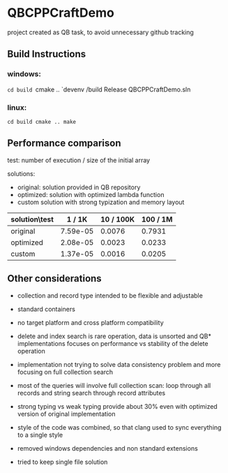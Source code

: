 # QBCPPCraftDemo

project created as QB task, to avoid unnecessary github tracking

## Build Instructions

### windows:
`cd build
`cmake ..
`devenv /build Release QBCPPCraftDemo.sln

### linux:
`cd build
cmake ..
make`

## Performance comparison

test: number of execution / size of the initial array

solutions:
 - original: solution provided in QB repository
 - optimized: solution with optimized lambda function
 - custom solution with strong typization and memory layout


solution\test  | 1 / 1K    | 10 / 100K | 100 / 1M
---------------|-----------|-----------|----------
original       | 7.59e-05  | 0.0076    | 0.7931 
optimized      | 2.08e-05  | 0.0023    | 0.0233
custom         | 1.37e-05  | 0.0016    | 0.0205

## Other considerations

- collection and record type intended to be flexible and adjustable 
- standard containers
- no target platform and cross platform compatibility
- delete and index search is rare operation, data is unsorted and QB* implementations focuses on performance vs stability of the delete operation
- implementation not trying to solve data consistency problem and more focusing on full collection search
- most of the queries will involve full collection scan: loop through all records and string search through record attributes

- strong typing vs weak typing provide about 30% even with optimized version of original implementation
- style of the code was combined, so that clang used to sync everything to a single style
- removed windows dependencies and non standard extensions
- tried to keep single file solution
